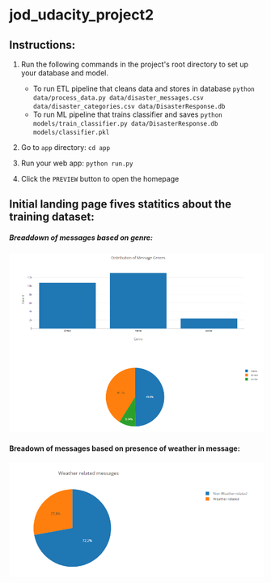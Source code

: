# jod_udacity_project2

## Instructions:
1. Run the following commands in the project's root directory to set up your database and model.

    - To run ETL pipeline that cleans data and stores in database
        `python data/process_data.py data/disaster_messages.csv data/disaster_categories.csv data/DisasterResponse.db`
    - To run ML pipeline that trains classifier and saves
        `python models/train_classifier.py data/DisasterResponse.db models/classifier.pkl`

2. Go to `app` directory: `cd app`

3. Run your web app: `python run.py`

4. Click the `PREVIEW` button to open the homepage


## Initial landing page fives statitics about the training dataset:

##### Breaddown of messages based on genre:
![Alt text](/readme_images/DistributionOfMessageGenres.png?raw=true "Title")

#### Breadown of messages based on presence of weather in message: 
![Alt text](/readme_images/WeatherRelatedMessages.png?raw=true "Title")



